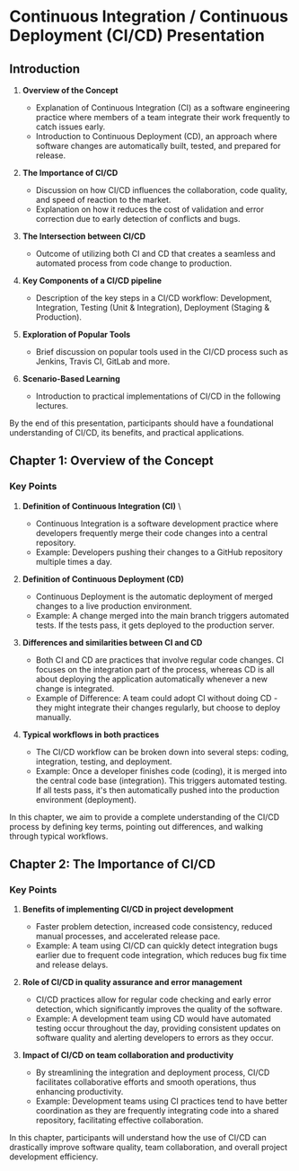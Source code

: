 # Continuous Integration / Continuous Deployment (CI/CD) Presentation

## Introduction

1. **Overview of the Concept**
   - Explanation of Continuous Integration (CI) as a software engineering practice where members of a team integrate their work frequently to catch issues early.
   - Introduction to Continuous Deployment (CD), an approach where software changes are automatically built, tested, and prepared for release. 

2. **The Importance of CI/CD**
   - Discussion on how CI/CD influences the collaboration, code quality, and speed of reaction to the market.
   - Explanation on how it reduces the cost of validation and error correction due to early detection of conflicts and bugs.

3. **The Intersection between CI/CD**
   - Outcome of utilizing both CI and CD that creates a seamless and automated process from code change to production.

4. **Key Components of a CI/CD pipeline**
   - Description of the key steps in a CI/CD workflow: Development, Integration, Testing (Unit & Integration), Deployment (Staging & Production).  

5. **Exploration of Popular Tools**
   - Brief discussion on popular tools used in the CI/CD process such as Jenkins, Travis CI, GitLab and more.

6. **Scenario-Based Learning**
   - Introduction to practical implementations of CI/CD in the following lectures.
   
By the end of this presentation, participants should have a foundational understanding of CI/CD, its benefits, and practical applications.

## Chapter 1: Overview of the Concept

### Key Points

1. **Definition of Continuous Integration (CI)** \
   - Continuous Integration is a software development practice where developers frequently merge their code changes into a central repository. 
   - Example: Developers pushing their changes to a GitHub repository multiple times a day.


2. **Definition of Continuous Deployment (CD)**
   - Continuous Deployment is the automatic deployment of merged changes to a live production environment.
   - Example: A change merged into the main branch triggers automated tests. If the tests pass, it gets deployed to the production server.


3. **Differences and similarities between CI and CD** 
   - Both CI and CD are practices that involve regular code changes. CI focuses on the integration part of the process, whereas CD is all about deploying the application automatically whenever a new change is integrated.
   - Example of Difference: A team could adopt CI without doing CD - they might integrate their changes regularly, but choose to deploy manually.


4. **Typical workflows in both practices** 
   - The CI/CD workflow can be broken down into several steps: coding, integration, testing, and deployment.
   - Example: Once a developer finishes code (coding), it is merged into the central code base (integration). This triggers automated testing. If all tests pass, it's then automatically pushed into the production environment (deployment).


In this chapter, we aim to provide a complete understanding of the CI/CD process by defining key terms, pointing out differences, and walking through typical workflows.

## Chapter 2: The Importance of CI/CD

### Key Points

1. **Benefits of implementing CI/CD in project development**
   - Faster problem detection, increased code consistency, reduced manual processes, and accelerated release pace.
   - Example: A team using CI/CD can quickly detect integration bugs earlier due to frequent code integration, which reduces bug fix time and release delays.

2. **Role of CI/CD in quality assurance and error management**
   - CI/CD practices allow for regular code checking and early error detection, which significantly improves the quality of the software.
   - Example: A development team using CD would have automated testing occur throughout the day, providing consistent updates on software quality and alerting developers to errors as they occur.

3. **Impact of CI/CD on team collaboration and productivity**
   - By streamlining the integration and deployment process, CI/CD facilitates collaborative efforts and smooth operations, thus enhancing productivity.
   - Example: Development teams using CI practices tend to have better coordination as they are frequently integrating code into a shared repository, facilitating effective collaboration. 

In this chapter, participants will understand how the use of CI/CD can drastically improve software quality, team collaboration, and overall project development efficiency.